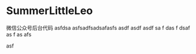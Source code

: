 # SummerLittleLeo
微信公众号后台代码
asfdsa
asfsadfsadsafasfs
asdf
asdf
asdf
sa
f
das
f
dsaf
as
f
as
afs

asf
